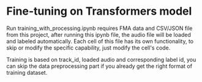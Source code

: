 # Fine-tuning on Transformers model
Run training_with_processing.ipynb requires FMA data and CSV/JSON file from this project, after running this ipynb file, the audio file will be loaded and labeled automatically. Each cell of this file has its own functionality, to skip or modify the specific capability, just modify the cell's code.

Training is based on track_id, loaded audio and corresponding label id, you can skip the data preprocessing part if you already get the right format of training dataset. 
